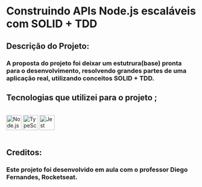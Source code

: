 
# Construindo APIs Node.js escaláveis com SOLID + TDD

## Descrição do Projeto:
### A proposta do projeto foi deixar um estutrura(base) pronta para o desenvolvimento, resolvendo grandes partes de uma aplicação real, utilizando conceitos SOLID + TDD.

## Tecnologias que utilizei para o projeto ;  
<div style="display: inline_block"><br>
    <img  align="center" src="https://cdn.jsdelivr.net/gh/devicons/devicon/icons/nodejs/nodejs-original.svg" heigth="30" width="40"alt="Node.js">
    <img  align="center" src="https://cdn.jsdelivr.net/gh/devicons/devicon/icons/typescript/typescript-original.svg"  heigth="30" width="40"alt="TypeScript">
    <img  align="center" src=https://cdn.jsdelivr.net/gh/devicons/devicon/icons/jest/jest-plain.svg heigth="30" width="40"alt="Jest">
</div>

<br>

## Creditos:
### Este projeto foi desenvolvido em aula com o professor Diego Fernandes, Rocketseat.

